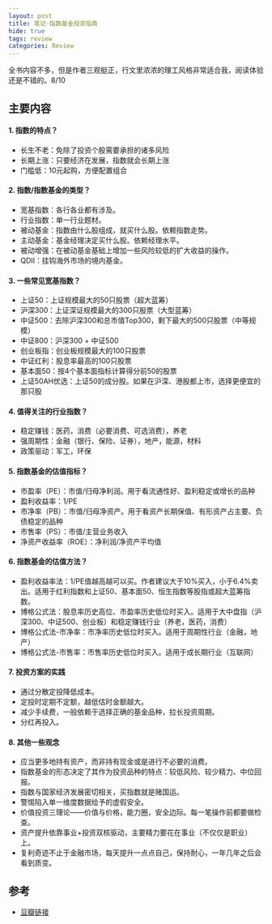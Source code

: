 ```yaml
---
layout: post
title: 笔记-指数基金投资指南
hide: true
tags: review
categories: Review
---
```


全书内容不多，但是作者三观挺正，行文里浓浓的理工风格非常适合我，阅读体验还是不错的。8/10

## 主要内容

#### 1. 指数的特点？

- 长生不老：免除了投资个股需要承担的诸多风险
- 长期上涨：只要经济在发展，指数就会长期上涨
- 门槛低：10元起购，方便配置组合

#### 2. 指数/指数基金的类型？

- 宽基指数：各行各业都有涉及。
- 行业指数：单一行业题材。
- 被动基金：指数由什么股组成，就买什么股。依赖指数走势。
- 主动基金：基金经理决定买什么股。依赖经理水平。
- 被动增强：在被动基金基础上增加一些风险较低的扩大收益的操作。
- QDII：挂钩海外市场的境内基金。

#### 3. 一些常见宽基指数？

- 上证50：上证规模最大的50只股票（超大蓝筹）
- 沪深300：上证深证规模最大的300只股票（大型蓝筹）
- 中证500：去除沪深300和总市值Top300，剩下最大的500只股票（中等规模）
- 中证800：沪深300 + 中证500
- 创业板指：创业板规模最大的100只股票
- 中证红利：股息率最高的100只股票
- 基本面50：按4个基本面指标计算得分前50的股票
- 上证50AH优选：上证50的成分股。如果在沪深、港股都上市，选择更便宜的那只股

#### 4. 值得关注的行业指数？

- 稳定赚钱：医药，消费（必要消费、可选消费），养老
- 强周期性：金融（银行、保险、证券），地产，能源，材料
- 政策驱动：军工，环保

#### 5. 指数基金的估值指标？

- 市盈率（PE）：市值/归母净利润。用于看流通性好、盈利稳定或增长的品种
- 盈利收益率：1/PE
- 市净率（PB）：市值/归母净资产。用于看资产长期保值、有形资产占主要、负债稳定的品种
- 市售率（PS）：市值/主营业务收入
- 净资产收益率（ROE）：净利润/净资产平均值

#### 6. 指数基金的估值方法？

- 盈利收益率法：1/PE值越高越可以买。作者建议大于10%买入，小于6.4%卖出。适用于红利指数和上证50、基本面50、恒生指数等股指或超大蓝筹指数。
- 博格公式法：股息率历史高位、市盈率历史低位时买入。适用于大中盘指（沪深300、中证500、创业板）和稳定赚钱行业（养老，医药，消费）
- 博格公式法-市净率：市净率历史低位时买入。适用于周期性行业（金融，地产）
- 博格公式法-市售率：市售率历史低位时买入。适用于成长期行业（互联网）

#### 7. 投资方案的实践

- 通过分散定投降低成本。
- 定投时定期不定额，越低估时金额越大。
- 减少手续费，一般依赖于选择正确的基金品种，拉长投资周期。
- 分红再投入。

#### 8. 其他一些观念

- 应当更多地持有资产，而非持有现金或是进行不必要的消费。
- 指数基金的形态决定了其作为投资品种的特点：较低风险、较少精力、中位回报。
- 指数与国家经济发展密切相关，买指数就是赌国运。
- 警惕陷入单一维度数据给予的虚假安全。
- 价值投资三理论——价值与价格，能力圈，安全边际。每一笔操作前都要做检查。
- 资产提升依靠事业+投资双核驱动，主要精力要花在事业（不仅仅是职业）上。
- 复利奇迹不止于金融市场，每天提升一点点自己，保持耐心，一年几年之后会看到质变。

## 参考

- [豆瓣链接](https://book.douban.com/subject/27204860/)
